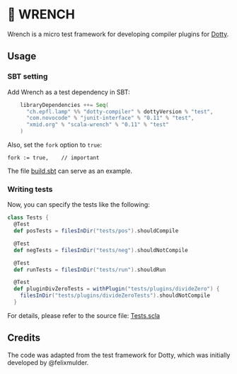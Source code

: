 # 🔧 WRENCH

Wrench is a micro test framework for developing compiler plugins for [Dotty](https://github.com/lampepfl/dotty/).

## Usage

### SBT setting

Add Wrench as a test dependency in SBT:

```Scala
    libraryDependencies ++= Seq(
      "ch.epfl.lamp" %% "dotty-compiler" % dottyVersion % "test",
      "com.novocode" % "junit-interface" % "0.11" % "test",
      "xmid.org" % "scala-wrench" % "0.11" % "test"
    )
```

Also, set the `fork` option to `true`:

    fork := true,    // important

The file [build.sbt](./build.sbt) can serve as an example.

### Writing tests

Now, you can specify the tests like the following:

```Scala
class Tests {
  @Test
  def posTests = filesInDir("tests/pos").shouldCompile

  @Test
  def negTests = filesInDir("tests/neg").shouldNotCompile

  @Test
  def runTests = filesInDir("tests/run").shouldRun

  @Test
  def pluginDivZeroTests = withPlugin("tests/plugins/divideZero") {
    filesInDir("tests/plugins/divideZeroTests").shouldNotCompile
  }
```

For details, please refer to the source file: [Tests.scla](./wrench/src/test/scala/Tests.scala)

## Credits

The code was adapted from the test framework for Dotty, which was initially
developed by @felixmulder.

